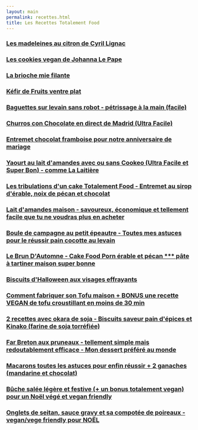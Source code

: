 ```yaml
---
layout: main
permalink: recettes.html
title: Les Recettes Totalement Food
---
```


### [Les madeleines au citron de Cyril Lignac](madeleine-cyril-lignac.html)
### [Les cookies vegan de Johanna Le Pape](cookie-vegan-johanna-le-pape.html)
### [La brioche mie filante](brioche-facile.html)
### [Kéfir de Fruits ventre plat](kefir-de-fruits.html)
### [Baguettes sur levain sans robot - pétrissage à la main (facile)](baguette-sur-levain.html)
### [Churros con Chocolate en direct de Madrid (Ultra Facile)](churros-con-chocolate.html)
### [Entremet chocolat framboise pour notre anniversaire de mariage](entremet-blacknpeps.html)
### [Yaourt au lait d'amandes avec ou sans Cookeo (Ultra Facile et Super Bon) - comme La Laitière](yaourt.html)
### [Les tribulations d'un cake Totalement Food - Entremet au sirop d'érable, noix de pécan et chocolat](entremetautomne.html)
### [Lait d'amandes maison - savoureux, économique et tellement facile que tu ne voudras plus en acheter](laitdamandemaison.html)
### [Boule de campagne au petit épeautre - Toutes mes astuces pour le réussir pain cocotte au levain](bouledecampagne.html)
### [Le Brun D'Automne - Cake Food Porn érable et pécan *** pâte à tartiner maison super bonne](cake-automne.html)
### [Biscuits d'Halloween aux visages effrayants](biscuithalloween.html)
### [Comment fabriquer son Tofu maison + BONUS une recette VEGAN de tofu croustillant en moins de 30 min](tofumaison.html)
### [2 recettes avec okara de soja - Biscuits saveur pain d'épices et Kinako (farine de soja torréfiée)](okara.html)
### [Far Breton aux pruneaux - tellement simple mais redoutablement efficace - Mon dessert préféré au monde](farauxpruneaux.html)
### [Macarons toutes les astuces pour enfin réussir + 2 ganaches (mandarine et chocolat)](macarons.html)
### [Bûche salée légère et festive (+ un bonus totalement vegan) pour un Noël végé et vegan friendly](buchesalee.html)
### [Onglets de seitan, sauce gravy et sa compotée de poireaux - vegan/vege friendly pour NOËL](seitan.html)



